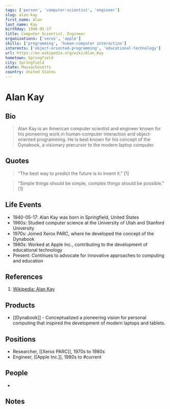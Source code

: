 ```yaml
---
tags: ['person', 'computer-scientist', 'engineer']
slug: alan-kay
first_name: Alan
last_name: Kay
birthday: 1940-05-17
title: Computer Scientist, Engineer
organizations: ['xerox', 'apple']
skills: ['programming', 'human-computer interaction']
interests: ['object-oriented-programming', 'educational-technology']
url: https://en.wikipedia.org/wiki/Alan_Kay
hometown: Springfield
city: Springfield
state: Massachusetts
country: United States
---
```


# Alan Kay

## Bio

> Alan Kay is an American computer scientist and engineer known for his pioneering work in human-computer interaction and object-oriented programming. He is best known for his concept of the Dynabook, a visionary precursor to the modern laptop computer.

## Quotes

> "The best way to predict the future is to invent it." [1]

> "Simple things should be simple, complex things should be possible." [1]

## Life Events

- 1940-05-17: Alan Kay was born in Springfield, United States
- 1960s: Studied computer science at the University of Utah and Stanford University
- 1970s: Joined Xerox PARC, where he developed the concept of the Dynabook
- 1980s: Worked at Apple Inc., contributing to the development of educational technology
- Present: Continues to advocate for innovative approaches to computing and education

## References

1. [Wikipedia: Alan Kay](https://en.wikipedia.org/wiki/Alan_Kay)

## Products

- [[Dynabook]] - Conceptualized a pioneering vision for personal computing that inspired the development of modern laptops and tablets.

## Positions

- Researcher, [[Xerox PARC]], 1970s to 1980s
- Engineer, [[Apple Inc.]], 1980s to #current

## People

- 

## Notes






